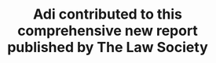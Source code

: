 ---
layout: post
title: 'Adi contributed to this comprehensive new report published by The Law Society'
image: report-law-society
category: news
social: pdf
link: blockchain-legal-and-regulatory-guidance-report-Sep-2020.pdf
headline: 'Please see <span class="body--bold">Section 4: Data Protection</span>, <span class="body--bold">Part B: Data Security Enhancing Measures</span> (p69) for a description of zero-knowledge proofs and provable knowledge.'
---